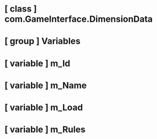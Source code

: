 # [ class ] com.GameInterface.DimensionData

# [ group ] Variables

# [ variable ] m_Id

# [ variable ] m_Name

# [ variable ] m_Load

# [ variable ] m_Rules

